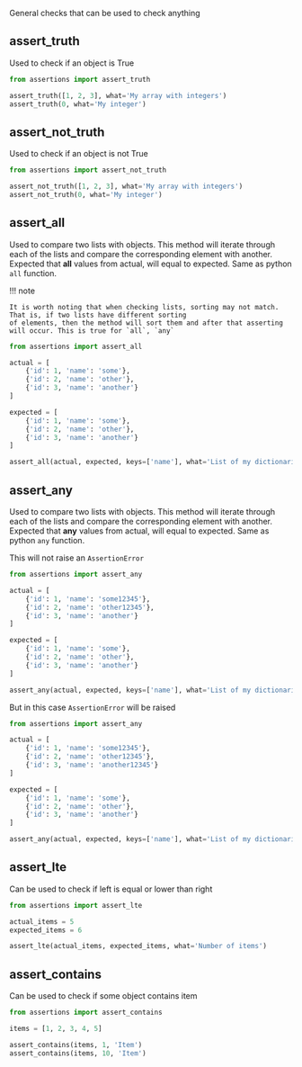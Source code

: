 General checks that can be used to check anything

assert_truth
---
Used to check if an object is True

```python
from assertions import assert_truth

assert_truth([1, 2, 3], what='My array with integers')
assert_truth(0, what='My integer')
```

assert_not_truth
---

Used to check if an object is not True

```python
from assertions import assert_not_truth

assert_not_truth([1, 2, 3], what='My array with integers')
assert_not_truth(0, what='My integer')
```

assert_all
---

Used to compare two lists with objects. This method will iterate through each of the lists and compare the corresponding
element with another. Expected that **all** values from actual, will equal to expected. Same as python `all` function.

!!! note

    It is worth noting that when checking lists, sorting may not match. That is, if two lists have different sorting 
    of elements, then the method will sort them and after that asserting will occur. This is true for `all`, `any`

```python
from assertions import assert_all

actual = [
    {'id': 1, 'name': 'some'},
    {'id': 2, 'name': 'other'},
    {'id': 3, 'name': 'another'}
]

expected = [
    {'id': 1, 'name': 'some'},
    {'id': 2, 'name': 'other'},
    {'id': 3, 'name': 'another'}
]

assert_all(actual, expected, keys=['name'], what='List of my dictionaries')
```

assert_any
---

Used to compare two lists with objects. This method will iterate through each of the lists and compare the corresponding
element with another. Expected that **any** values from actual, will equal to expected. Same as python `any` function.

This will not raise an `AssertionError`

```python
from assertions import assert_any

actual = [
    {'id': 1, 'name': 'some12345'},
    {'id': 2, 'name': 'other12345'},
    {'id': 3, 'name': 'another'}
]

expected = [
    {'id': 1, 'name': 'some'},
    {'id': 2, 'name': 'other'},
    {'id': 3, 'name': 'another'}
]

assert_any(actual, expected, keys=['name'], what='List of my dictionaries')
```

But in this case `AssertionError` will be raised

```python
from assertions import assert_any

actual = [
    {'id': 1, 'name': 'some12345'},
    {'id': 2, 'name': 'other12345'},
    {'id': 3, 'name': 'another12345'}
]

expected = [
    {'id': 1, 'name': 'some'},
    {'id': 2, 'name': 'other'},
    {'id': 3, 'name': 'another'}
]

assert_any(actual, expected, keys=['name'], what='List of my dictionaries')
```

assert_lte
---
Can be used to check if left is equal or lower than right

```python
from assertions import assert_lte

actual_items = 5
expected_items = 6

assert_lte(actual_items, expected_items, what='Number of items')
```

assert_contains
---
Can be used to check if some object contains item

```python
from assertions import assert_contains

items = [1, 2, 3, 4, 5]

assert_contains(items, 1, 'Item')
assert_contains(items, 10, 'Item')
```
